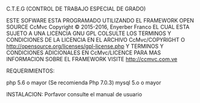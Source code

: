 C.T.E.G (CONTROL DE TRABAJO ESPECIAL DE GRADO)

ESTE SOFWARE ESTA PROGRAMADO UTILIZANDO EL FRAMEWORK OPEN SOURCE
CcMvc Copyright © 2015-2016, Enyerber Franco
EL CUAL ESTA SUJETO A UNA LICENCIA GNU GPL COLSULTE LOS TERMINOS Y CONDICIONES DE LA LICENCIA EN
EL ARCHIVO CcMvc/COPYRIGHT O
http://opensource.org/licenses/gpl-license.php
Y TERMINOS Y CONDICIONES ADICIONALES EN  CcMvc/LICENCE 
PARA MAS INFORMACION SOBRE EL FRAMEWORK VISITE http://ccmvc.com.ve

REQUERIMIENTOS:

php 5.6 o mayor (Se recomienda Php 7.0.3)
mysql 5.o o mayor 


INSTALACION:
Porfavor consulte el manual de usuario